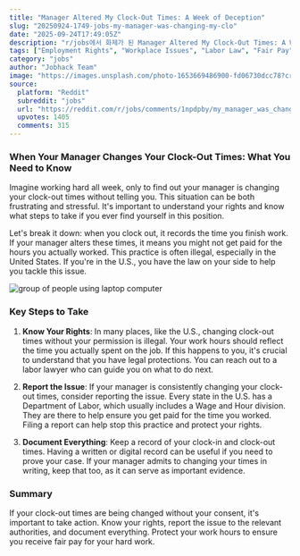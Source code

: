 ```yaml
---
title: "Manager Altered My Clock-Out Times: A Week of Deception"
slug: "20250924-1749-jobs-my-manager-was-changing-my-clo"
date: "2025-09-24T17:49:05Z"
description: "r/jobs에서 화제가 된 Manager Altered My Clock-Out Times: A Week of Deception에 대한 깊이 있는 분석과 인사이트"
tags: ["Employment Rights", "Workplace Issues", "Labor Law", "Fair Pay"]
category: "jobs"
author: "Jobhack Team"
image: "https://images.unsplash.com/photo-1653669486900-fd06730dcc78?crop=entropy&cs=tinysrgb&fit=max&fm=jpg&ixid=M3w3OTU0NDF8MHwxfHNlYXJjaHwxOHx8am9iJTIwc2VhcmNofGVufDF8MHx8fDE3NTg3MzYxMzN8MA&ixlib=rb-4.1.0&q=80&w=1080"
source:
  platform: "Reddit"
  subreddit: "jobs"
  url: "https://reddit.com/r/jobs/comments/1npdpby/my_manager_was_changing_my_clock_out_times_for_an/"
  upvotes: 1405
  comments: 315
---
```


### When Your Manager Changes Your Clock-Out Times: What You Need to Know

Imagine working hard all week, only to find out your manager is changing your clock-out times without telling you. This situation can be both frustrating and stressful. It's important to understand your rights and know what steps to take if you ever find yourself in this position.

Let's break it down: when you clock out, it records the time you finish work. If your manager alters these times, it means you might not get paid for the hours you actually worked. This practice is often illegal, especially in the United States. If you're in the U.S., you have the law on your side to help you tackle this issue.

![group of people using laptop computer](https://images.unsplash.com/photo-1522071820081-009f0129c71c?crop=entropy&cs=tinysrgb&fit=max&fm=jpg&ixid=M3w3OTU0NDF8MHwxfHNlYXJjaHwzMHx8Y2FyZWVyfGVufDF8MHx8fDE3NTg3MzYxMzN8MA&ixlib=rb-4.1.0&q=80&w=1080)

### Key Steps to Take

1. **Know Your Rights**: In many places, like the U.S., changing clock-out times without your permission is illegal. Your work hours should reflect the time you actually spent on the job. If this happens to you, it's crucial to understand that you have legal protections. You can reach out to a labor lawyer who can guide you on what to do next.

2. **Report the Issue**: If your manager is consistently changing your clock-out times, consider reporting the issue. Every state in the U.S. has a Department of Labor, which usually includes a Wage and Hour division. They are there to help ensure you get paid for the time you worked. Filing a report can help stop this practice and protect your rights.

3. **Document Everything**: Keep a record of your clock-in and clock-out times. Having a written or digital record can be useful if you need to prove your case. If your manager admits to changing your times in writing, keep that too, as it can serve as important evidence.

### Summary

If your clock-out times are being changed without your consent, it's important to take action. Know your rights, report the issue to the relevant authorities, and document everything. Protect your work hours to ensure you receive fair pay for your hard work.